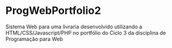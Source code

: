 # ProgWebPortfolio2
Sistema Web para uma livraria desenvolvido utilizando a HTML/CSS/Javascript/PHP no portfólio do Ciclo 3 da disciplina de Programação para Web
